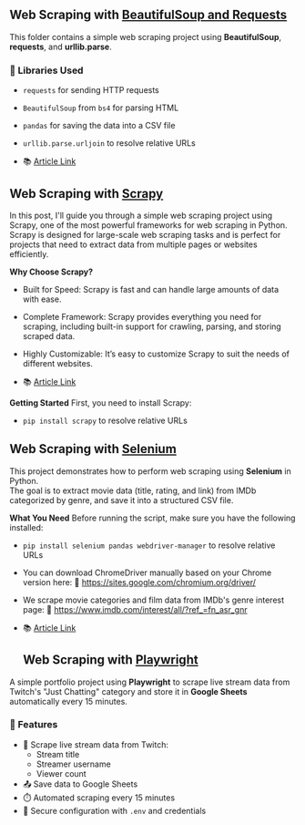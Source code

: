 ## Web Scraping with [BeautifulSoup and Requests](https://github.com/AqilaFadia/Data-Scraping/blob/main/bs4%26req/bs2.py)

This folder contains a simple web scraping project using **BeautifulSoup**, **requests**, and **urllib.parse**.
### 🔧 Libraries Used
- `requests` for sending HTTP requests
- `BeautifulSoup` from `bs4` for parsing HTML
- `pandas` for saving the data into a CSV file
- `urllib.parse.urljoin` to resolve relative URLs

- 📚 [Article Link](https://medium.com/ai-in-plain-english/i-just-learned-web-scraping-and-scraped-1000-books-from-a-website-d4f326832846)

## Web Scraping with [Scrapy](https://github.com/AqilaFadia/Data-Scraping/tree/main/bookscraper)
In this post, I'll guide you through a simple web scraping project using Scrapy, one of the most powerful frameworks for web scraping in Python. Scrapy is designed for large-scale web scraping tasks and is perfect for projects that need to extract data from multiple pages or websites efficiently.

**Why Choose Scrapy?**
- Built for Speed: Scrapy is fast and can handle large amounts of data with ease.

- Complete Framework: Scrapy provides everything you need for scraping, including built-in support for crawling, parsing, and storing scraped data.

- Highly Customizable: It’s easy to customize Scrapy to suit the needs of different websites.
- 📚 [Article Link](https://medium.com/@rakyatambis/scrapy-tutorial-for-beginners-step-by-step-guide-to-web-scraping-in-python-5b97633117a3)

**Getting Started**
First, you need to install Scrapy:

- `pip install scrapy` to resolve relative URLs

## Web Scraping with [Selenium](https://github.com/AqilaFadia/Data-Scraping/blob/main/main.ipynb)

This project demonstrates how to perform web scraping using **Selenium** in Python.  
The goal is to extract movie data (title, rating, and link) from IMDb categorized by genre, and save it into a structured CSV file.

**What You Need**
Before running the script, make sure you have the following installed:
- `pip install selenium pandas webdriver-manager` to resolve relative URLs
- You can download ChromeDriver manually based on your Chrome version here:
🔗 https://sites.google.com/chromium.org/driver/
- We scrape movie categories and film data from IMDb's genre interest page:
🔗 https://www.imdb.com/interest/all/?ref_=fn_asr_gnr
- 📚 [Article Link](https://medium.com/@rakyatambis/scrapy-tutorial-for-beginners-step-by-step-guide-to-web-scraping-in-python-5b97633117a3)

  ## Web Scraping with [Playwright](https://github.com/AqilaFadia/Data-Scraping/blob/main/main.ipynb)

A simple portfolio project using **Playwright** to scrape live stream data from Twitch's "Just Chatting" category and store it in **Google Sheets** automatically every 15 minutes.

### 🚀 Features

- 🎥 Scrape live stream data from Twitch:
  - Stream title
  - Streamer username
  - Viewer count
- 📤 Save data to Google Sheets
- ⏱️ Automated scraping every 15 minutes
- 🔐 Secure configuration with `.env` and credentials







